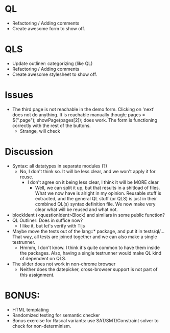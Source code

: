 # QL
* Refactoring / Adding comments
* Create awesome form to show off.

# QLS
* Update outliner: categorizing (like QL)
* Refactoring / Adding comments
* Create awesome stylesheet to show off.

# Issues
* The third page is not reachable in the demo form. Clicking on 'next' does not do anything.
It is reachable manually though; pages = $(".page"); showPage(pages[2]); does work.
The form is functioning correctly with the rest of the buttons.
  * Strange, will check

# Discussion
* Syntax: all datatypes in separate modules (?)
  * No, I don't think so. It will be less clear, and we won't apply it for reuse.
    * I don't agree on it being less clear, I think it will be MORE clear
      * Well, we can split it up, but that results in a shitload of files.
         What we now have is alright in my opinion. Reusable stuff is extracted, 
         and the general QL stuff (or QLS) is just in their combined QL(s) syntax
         definition file. We now make very clear what will be reused and what not. 
* blockIdent (\<questionIdent\>Block) and similars in some public function?
* QL Outliner: Does in suffice now?
  * I like it, but let's verify with Tijs
* Maybe move the tests out of the lang::* package, and put it in tests/ql/... That way,
all tests are joined together and we can also make a single testrunner.
  * Hmmm, I don't know. I think it's quite common to have them inside the packages. Also, having a single testrunner would make QL kind of dependent on QLS.
* The slider does not work in non-chrome browser
  * Neither does the datepicker, cross-browser support is not part of this assignment.

# BONUS:
* HTML templating
* Randomized testing for semantic checker
* Bonus exercise for Rascal variants: use SAT/SMT/Constraint solver to check for non-determinism.
